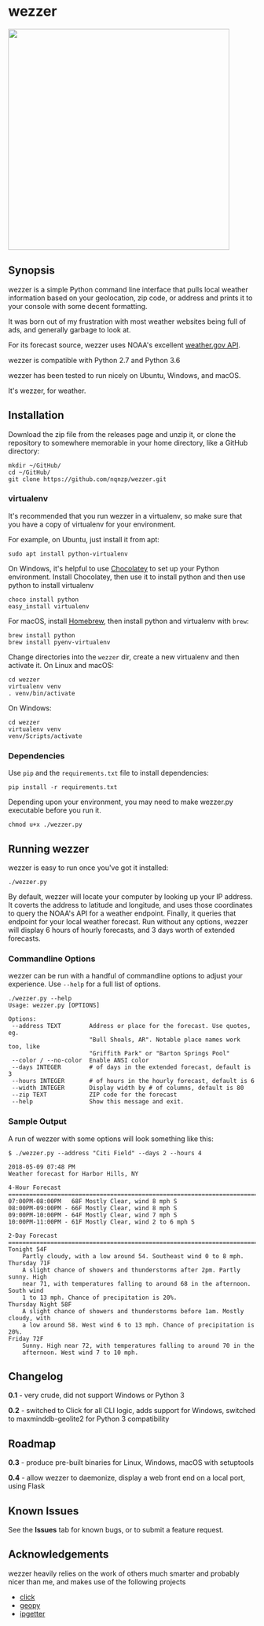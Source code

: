 # wezzer

<img src="https://user-images.githubusercontent.com/20565648/39849784-0373a2b8-53dc-11e8-9b0a-6f1715d441f8.png" width="450"/>

## Synopsis

wezzer is a simple Python command line interface that pulls local weather information based on your geolocation,
zip code, or address and prints it to your console with some decent formatting. 

It was born out of my frustration with most weather websites being full of ads, and generally garbage to look at. 

For its forecast source, wezzer uses NOAA's excellent [weather.gov API](https://www.weather.gov/documentation/services-web-api).

wezzer is compatible with Python 2.7 and Python 3.6

wezzer has been tested to run nicely on Ubuntu, Windows, and macOS.

It's wezzer, for weather.


## Installation

Download the zip file from the releases page and unzip it, or clone the repository to 
somewhere memorable in your home directory, like a GitHub directory:

```commandline
mkdir ~/GitHub/
cd ~/GitHub/
git clone https://github.com/nqnzp/wezzer.git
```

### virtualenv

It's recommended that you run wezzer in a virtualenv, so make sure that you have a copy of virtualenv for your environment.

For example, on Ubuntu, just install it from apt:

```commandline
sudo apt install python-virtualenv
```

On Windows, it's helpful to use [Chocolatey](https://chocolatey.org) to set up your Python environment.
Install Chocolatey, then use it to install python and then use python to install virtualenv

```commandline
choco install python
easy_install virtualenv
```

For macOS, install [Homebrew](https://brew.sh/), then install python and virtualenv with `brew`:

```commandline
brew install python
brew install pyenv-virtualenv
```

Change directories into the `wezzer` dir, create a new virtualenv and then activate it. 
On Linux and macOS:

```commandline
cd wezzer
virtualenv venv
. venv/bin/activate
```

On Windows:

```commandline
cd wezzer
virtualenv venv
venv/Scripts/activate
```

### Dependencies
Use `pip` and the `requirements.txt` file to install dependencies:

```commandLine
pip install -r requirements.txt
```

Depending upon your environment, you may need to make wezzer.py executable before you run it.

```commandline
chmod u+x ./wezzer.py
```

## Running wezzer

wezzer is easy to run once you've got it installed:

```commandline
./wezzer.py
```

By default, wezzer will locate your computer by looking up your IP address. It coverts the address to latitude and longitude, and uses those coordinates to query the NOAA's API for a weather endpoint. Finally, it queries that endpoint for your local weather forecast. Run without any options, wezzer will display 6 hours of hourly forecasts, and 3 days worth of extended forecasts. 

### Commandline Options
wezzer can be run with a handful of commandline options to adjust your experience. Use `--help` for a full list of options.

 ```commandline
 ./wezzer.py --help
Usage: wezzer.py [OPTIONS]

Options:
  --address TEXT        Address or place for the forecast. Use quotes, eg.
                        "Bull Shoals, AR". Notable place names work too, like
                        "Griffith Park" or "Barton Springs Pool"
  --color / --no-color  Enable ANSI color
  --days INTEGER        # of days in the extended forecast, default is 3
  --hours INTEGER       # of hours in the hourly forecast, default is 6
  --width INTEGER       Display width by # of columns, default is 80
  --zip TEXT            ZIP code for the forecast
  --help                Show this message and exit.
```

### Sample Output
A run of wezzer with some options will look something like this:

```commandline
$ ./wezzer.py --address "Citi Field" --days 2 --hours 4

2018-05-09 07:48 PM
Weather forecast for Harbor Hills, NY

4-Hour Forecast
===============================================================================
07:00PM-08:00PM   68F Mostly Clear, wind 8 mph S
08:00PM-09:00PM - 66F Mostly Clear, wind 8 mph S
09:00PM-10:00PM - 64F Mostly Clear, wind 7 mph S
10:00PM-11:00PM - 61F Mostly Clear, wind 2 to 6 mph S

2-Day Forecast
===============================================================================
Tonight 54F
    Partly cloudy, with a low around 54. Southeast wind 0 to 8 mph.
Thursday 71F
    A slight chance of showers and thunderstorms after 2pm. Partly sunny. High
    near 71, with temperatures falling to around 68 in the afternoon. South wind
    1 to 13 mph. Chance of precipitation is 20%.
Thursday Night 58F
    A slight chance of showers and thunderstorms before 1am. Mostly cloudy, with
    a low around 58. West wind 6 to 13 mph. Chance of precipitation is 20%.
Friday 72F
    Sunny. High near 72, with temperatures falling to around 70 in the
    afternoon. West wind 7 to 10 mph.

```

## Changelog

**0.1** - very crude, did not support Windows or Python 3

**0.2** - switched to Click for all CLI logic, adds support for Windows,
 switched to maxminddb-geolite2 for Python 3 compatibility

## Roadmap

**0.3** - produce pre-built binaries for Linux, Windows, macOS with setuptools

**0.4** - allow wezzer to daemonize, display a web front end on a local port, using Flask

## Known Issues

See the **Issues** tab for known bugs, or to submit a feature request.

## Acknowledgements

wezzer heavily relies on the work of others much smarter and probably nicer than me, and makes use of the following projects

* [click](https://github.com/pallets/click)
* [geopy](https://github.com/geopy/geopy)
* [ipgetter](https://github.com/phoemur/ipgetter)

